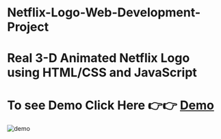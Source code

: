 # Netflix-Logo-Web-Development-Project
# Real 3-D Animated Netflix Logo using HTML/CSS and JavaScript

# To see Demo Click Here 👉👉 [Demo](https://ashutosh-pmishra.github.io/Netflix-Logo-Web-Development-Project/netflix.html)
![demo](https://github.com/Ashutosh-PMishra/Netflix-Logo-Web-Development-Project/blob/main/netflix.png)
